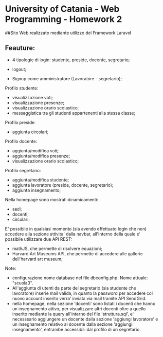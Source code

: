 # University of Catania - Web Programming - Homework 2

##Sito Web realizzato mediante utilizzo del Framework Laravel

## Feauture:
- 4 tipologie di login: studente, preside, docente, segretario;
- logout;

- Signup come amministratore (Lavoratore - segretario);

Profilo studente:
- visualizzazione voti;
- visualizzazione presenze;
- visualizzazione orario scolastico;
- messaggistica tra gli studenti appartenenti alla stessa classe;

Profilo preside:
- aggiunta circolari;

Profilo docente:
- aggiunta/modifica voti;
- aggiunta/modifica presenze;
- visualizzazione orario scolastico;

Profilo segretario:
- aggiunta/modifica studente;
- aggiunta lavoratore (preside, docente, segretario);
- aggiunta insegnamento;

Nella homepage sono mostrati dinamicamenti:
- sedi;
- docenti;
- circolari;

E' possibile in qualsiasi momento (sia avendo effettuato login che non) accedere alla sezione attivita' dalla navbar, all'interno della quale e' possibile utilizzare
due API REST:
- mathJS, che permette di risolvere equazioni;
- Harvard Art Museums API, che permette di accedere alle gallerie dell'harvard art museum;

Note: 
- configurazione nome database nel file dbconfig.php. Nome attuale: "scuola3".
- All'aggiunta di utenti da parte del segretario (sia studente che lavoratore) inserie mail valida, in quanto la password per accedere col nuovo account inserito verra'
inviata via mail tramite API SendGrid.
- nella homepage, nella sezione 'docenti' sono listati i docenti che hanno un insegnamento attivo, per visualizzare altri docenti oltre a quello inserito mediante la query all'interno del file 'struttura.sql', e' necesssario aggiungere un docente dalla sezione 'aggiungi lavoratore' e un insegnamento relativo al docente dalla sezione 'aggiungi insegnamento', entrambe accessibili dal profilo di un segretario.
